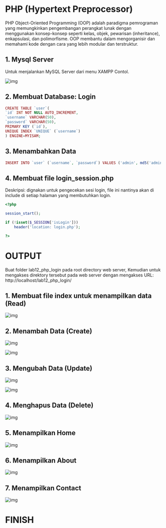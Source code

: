 # PHP (Hypertext Preprocessor)

PHP Object-Oriented Programming (OOP) adalah paradigma pemrograman yang memungkinkan pengembangan perangkat lunak dengan menggunakan konsep-konsep seperti kelas, objek, pewarisan (inheritance), enkapsulasi, dan polimorfisme. OOP membantu dalam mengorganisir dan memahami kode dengan cara yang lebih modular dan terstruktur.

## 1. Mysql Server

Untuk menjalankan MySQL Server dari menu XAMPP Contol.

![img](screenshot/tampilan_xampp.png)

## 2. Membuat Database: Login

```PHP
CREATE TABLE `user`(
`id` INT NOT NULL AUTO_INCREMENT,
`username` VARCHAR(50),
`password` VARCHAR(50),
PRIMARY KEY (`id`),
UNIQUE INDEX `UNIQUE` (`username`)
) ENGINE=MYISAM;
```

## 3. Menambahkan Data

```PHP
INSERT INTO `user` (`username`, `password`) VALUES ('admin', md5('admin'));
```

## 4. Membuat file login_session.php
Deskripsi: dignakan untuk pengecekan sesi login, file ini nantinya akan di include di setiap halaman yang membutuhkan login.

```PHP
<?php

session_start();

if (!isset($_SESSION['isLogin']))
    header('location: login.php');

?>
```

# OUTPUT

Buat folder lab12_php_login pada root directory web server, Kemudian untuk mengakses direktory tersebut pada web server dengan mengakses URL: http://localhost/lab12_php_login/

## 1. Membuat file index untuk menampilkan data (Read)

![img](screenshot/tampilan_halaman_utama.png)

## 2. Menambah Data (Create)

![img](screenshot/tampilan_tambah_barang.png)

![img](screenshot/tampilan_setelah_barang_ditambahkan.png)

## 3. Mengubah Data (Update)

![img](screenshot/tampilan_ubah_barang.png)

![img](screenshot/tampilan_setelah_barang_diubah.png)

## 4. Menghapus Data (Delete)

![img](screenshot/tampilan_hapus_barang.png)

## 5. Menampilkan Home

![img](screenshot/tampilan_menu_contact.png)

## 6. Menampilkan About

![img](screenshot/tampilan_menu_about.png)

## 7. Menampilkan Contact

![img](screenshot/tampilan_menu_contact.png)

# FINISH